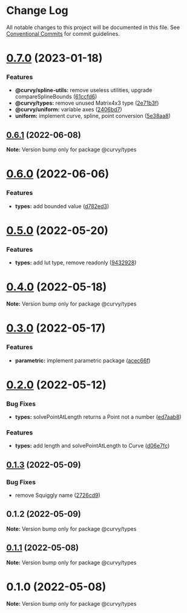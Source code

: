 # Change Log

All notable changes to this project will be documented in this file.
See [Conventional Commits](https://conventionalcommits.org) for commit guidelines.

# [0.7.0](https://github.com/tkofh/curvy/compare/@curvy/types@0.6.1...@curvy/types@0.7.0) (2023-01-18)

### Features

- **@curvy/spline-utils:** remove useless utilities, upgrade compareSplineBounds ([61ccfd6](https://github.com/tkofh/curvy/commit/61ccfd6f143ca3de1f6aa4c09c15256427dab257))
- **@curvy/types:** remove unused Matrix4x3 type ([2e71b3f](https://github.com/tkofh/curvy/commit/2e71b3f89e8bd432b0075d7e7b77d402ca3ebbdd))
- **@curvy/uniform:** variable axes ([2406bd7](https://github.com/tkofh/curvy/commit/2406bd7176bf393b8f8bd04a7f14ca5c2a7f42eb))
- **uniform:** implement curve, spline, point conversion ([5e38aa8](https://github.com/tkofh/curvy/commit/5e38aa852ac50b99d60b4fd9664d8335accf488a))

## [0.6.1](https://github.com/tkofh/curvy/compare/@curvy/types@0.6.0...@curvy/types@0.6.1) (2022-06-08)

**Note:** Version bump only for package @curvy/types

# [0.6.0](https://github.com/tkofh/curvy/compare/@curvy/types@0.5.0...@curvy/types@0.6.0) (2022-06-06)

### Features

- **types:** add bounded value ([d782ed3](https://github.com/tkofh/curvy/commit/d782ed3777237c9bf5a91f74d756a34b1824a628))

# [0.5.0](https://github.com/tkofh/curvy/compare/@curvy/types@0.4.0...@curvy/types@0.5.0) (2022-05-20)

### Features

- **types:** add lut type, remove readonly ([9432928](https://github.com/tkofh/curvy/commit/943292888697c7205b786c693d3243b3832f5973))

# [0.4.0](https://github.com/tkofh/curvy/compare/@curvy/types@0.3.0...@curvy/types@0.4.0) (2022-05-18)

**Note:** Version bump only for package @curvy/types

# [0.3.0](https://github.com/tkofh/curvy/compare/@curvy/types@0.2.0...@curvy/types@0.3.0) (2022-05-17)

### Features

- **parametric:** implement parametric package ([acec66f](https://github.com/tkofh/curvy/commit/acec66f2d888e555469b33b5ae00f02c5ed309e4))

# [0.2.0](https://github.com/tkofh/curvy/compare/@curvy/types@0.1.3...@curvy/types@0.2.0) (2022-05-12)

### Bug Fixes

- **types:** solvePointAtLength returns a Point not a number ([ed7aab8](https://github.com/tkofh/curvy/commit/ed7aab81d3dff67bf8725c90b45f3701262678c3))

### Features

- **types:** add length and solvePointAtLength to Curve ([d06e7fc](https://github.com/tkofh/curvy/commit/d06e7fcd8df4afc37b7eeabcb193f1205cc665e1))

## [0.1.3](https://github.com/tkofh/curvy/compare/@curvy/types@0.1.2...@curvy/types@0.1.3) (2022-05-09)

### Bug Fixes

- remove Squiggly name ([2726cd9](https://github.com/tkofh/curvy/commit/2726cd964279395bed4554e00001f54d30f468ae))

## 0.1.2 (2022-05-09)

**Note:** Version bump only for package @curvy/types

## [0.1.1](https://github.com/tkofh/curvy/compare/@curvy/types@0.1.0...@curvy/types@0.1.1) (2022-05-08)

**Note:** Version bump only for package @curvy/types

# 0.1.0 (2022-05-08)

**Note:** Version bump only for package @curvy/types
